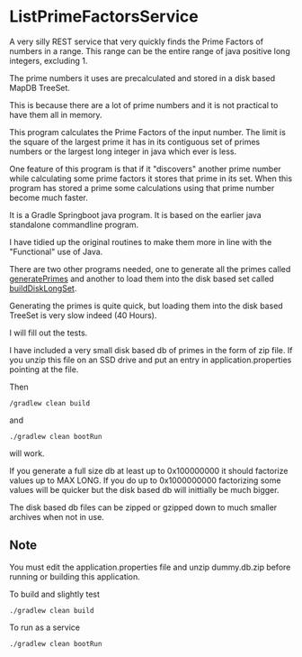 # ListPrimeFactorsService

A very silly REST service that very quickly finds the Prime Factors of numbers in a range. This range can be the entire range of java positive long integers, excluding 1. 

The prime numbers it uses are precalculated and stored in a disk based MapDB TreeSet.

This is because there are a lot of prime numbers and it is not practical to have them all in memory.

This program calculates the Prime Factors of the input number. The limit is the square of the largest prime it has in its contiguous set of primes numbers or the largest long integer in java which ever is less.

One feature of this program is that if it "discovers" another prime number while calculating some prime factors it stores that prime in its set. When this program has stored a prime some calculations using that prime number become much faster.

It is a Gradle Springboot java program. It is based on the earlier java standalone commandline program.

I have tidied up the original routines to make them more in line with the "Functional" use of Java.

There are two other programs needed, one to generate all the primes called [generatePrimes](https://github.com/matthewvcarey1/generatePrimes) and another to load them into the disk based set called [buildDiskLongSet](https://github.com/matthewvcarey1/BuildDiskLongSet). 

Generating the primes is quite quick, but loading them into the disk based TreeSet is very slow indeed (40 Hours).

I will fill out the tests.

I have included a very small disk based db of primes in the form of zip file. If you unzip this file on an SSD drive and put an entry in application.properties pointing at the file. 

Then 
```
/gradlew clean build
```
 and 
``` 
./gradlew clean bootRun
```
will work.

If you generate a full size db at least up to 0x100000000 it should factorize values up to MAX LONG. If you do up to 0x1000000000 factorizing some values will be quicker but the disk based db will inittially be much bigger.

The disk based db files can be zipped or gzipped down to much smaller archives when not in use.

## Note

You must edit the application.properties file and unzip dummy.db.zip before running or building this application.


To build and slightly test
```
./gradlew clean build
```

To run as a service
```
./gradlew clean bootRun
```

